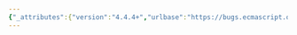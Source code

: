 ```yaml
---
{"_attributes":{"version":"4.4.4+","urlbase":"https://bugs.ecmascript.org/","maintainer":"dherman@mozilla.com"},"bug":{"bug_id":2624,"creation_ts":"2014-04-10 07:09:00 -0700","short_desc":"21.2.5.14 get RegExp.prototype.unicode: Typo \"contain\" -> \"contains\"","delta_ts":"2014-05-06 16:21:55 -0700","product":"Draft for 6th Edition","component":"editorial issue","version":"Rev 23: April 5, 2014 Draft","rep_platform":"All","op_sys":"All","bug_status":"RESOLVED","resolution":"FIXED","priority":"Normal","bug_severity":"normal","everconfirmed":true,"reporter":{"uid":"andrebargull","name":"André Bargull"},"assigned_to":{"uid":"allen","name":"Allen Wirfs-Brock"},"long_desc":[{"commentid":7653,"comment_count":0,"who":{"uid":"andrebargull","name":"André Bargull"},"bug_when":"2014-04-10 07:09:38 -0700","thetext":"21.2.5.14 get RegExp.prototype.unicode, step 6.\n\nChange \"contain\" -> \"contains\"."},{"commentid":7688,"comment_count":1,"who":{"uid":"allen","name":"Allen Wirfs-Brock"},"bug_when":"2014-04-11 16:05:26 -0700","thetext":"fixed in rev24 editor's draft"},{"commentid":8167,"comment_count":2,"who":{"uid":"allen","name":"Allen Wirfs-Brock"},"bug_when":"2014-05-06 16:21:55 -0700","thetext":"fixed in rev24"}]}}
---
```

